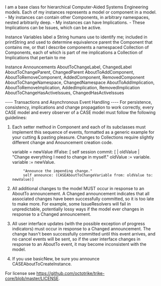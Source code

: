 I am a base class for hierarchical Computer-Aided Systems Engineering models.  Each of my instances represents a model or component in a model.  
	- My instances can contain other Components, in arbitrary namespaces, nested arbitrarily deep.
	- My instances can have Implications.
		- These Implications can be Issues, which can be active.  

Instance Variables
	label			a String humans use to identify me; included in printString and used to determine equivalence
	parent			the Component that contains me, or that I describe
	components		a namespaced Collection of Components, each of which is part of me
	implications		a Collection of Implications that pertain to me

Instance Announcements
	AboutToChangeLabel, ChangedLabel
	AboutToChangeParent, ChangedParent
	AboutToAddComponent, AboutToRemoveComponent, AddedComponent, RemovedComponent
	AboutToChangeNamespace, ChangedNamespace
	AboutToAddImplication, AboutToRemoveImplication, AddedImplication, RemovedImplication
	AboutToChangeHasActiveIssues, ChangedHasActiveIssues
		
---- Transactions and Asynchronous Event Handling ---- 
For persistence, consistency, implications and change propagation to work correctly, every CASE model and every observer of a CASE model must follow the following guidelines:

1. Each setter method in Component and each of its subclasses must implement this sequence of events, formatted as a generic example for your cutting & pasting pleasure.  Changes to Collections require slightly different change and Anouncement creation code.

	variable = newValue ifFalse: [
		self session commit: [ | oldValue |
			"Change everything I need to change in myself."
			oldValue := variable.
			variable := newValue.
			
			"Announce the impending change."
			self announce: (CASEAboutToChangeVariable from: oldValue to: newValue)]

2. All additional changes to the model MUST occur in response to an AboutTo announcement.  A Changed announcement indicates that all associated changes have been successfully committed, so it is too late to make more.  For example, some IssueResolvers will fail in unpredictable, potentially lossy ways if the model ever changes in response to a Changed announcement.

3. All user interface updates (with the possible exception of progress indicators) must occur in response to a Changed announcement.  The change hasn't been successfully committed until this event arrives, and no cancel events will be sent, so if the user interface changes in response to an AboutTo event, it may become inconsistent with the model.

4. If you use basicNew, be sure you announce CASEAboutToCreateInstance. 


For license see https://github.com/octotrike/trike-core/blob/master/LICENSE.
